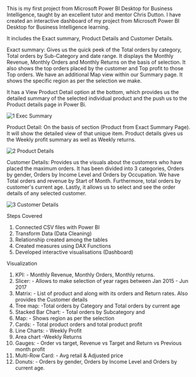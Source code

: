 This is my first project from Microsoft Power BI Desktop for Business Intelligence, taught by an excellent tutor and mentor Chris Dutton. I have created an interactive dashboard of my project from Microsoft Power BI Desktop for Business Intelligence learning.

It includes the Exact summary, Product Details and Customer Details.

Exact summary: Gives us the quick peek of the Total orders by category, Total orders by Sub-Category and date range. It displays the Monthly Revenue, Monthly Orders and Monthly Returns on the basis of selection. It also shows the top orders placed by the customer and Top profit to those Top orders. We have an additional Map view within our Summary page. It shows the specific region as per the selection we make.

It has a View Product Detail option at the bottom, which provides us the detailed summary of the selected individual product and the push us to the Product details page in Power Bi.



![1 Exec Summary](https://user-images.githubusercontent.com/127887602/225742632-82a137a6-c469-43fa-a96d-f5bf3915e0a5.png)



Product Detail: On the basis of section (Product from Exact Summary Page). It will show the detailed view of that unique item. Product details gives us the Weekly profit summary as well as Weekly returns.



![2 Product Details](https://user-images.githubusercontent.com/127887602/225742681-28b742a0-f4b4-4ddb-a40d-05cba7ea5f01.png)



Customer Details: Provides us the visuals about the customers who have placed the maximum orders. It has been divided into 3 categories, Orders by gender, Orders by Income Level and Orders by Occupation. We have Total orders and revenue by Start of Month. Furthermore, total orders by customer's current age. Lastly, it allows us to select and see the order details of any selected customer.

![3 Customer Details](https://user-images.githubusercontent.com/127887602/225742724-7c1744df-d9d8-4637-b7de-43f2aaa7d293.png)




Steps Covered
1) Connected CSV files with Power BI
2) Transform Data (Data Cleaning)
3) Relationship created among the tables
4) Created measures using DAX Functions
5) Developed interactive visualisations (Dashboard)

Visualization
1) KPI: - Monthly Revenue, Monthly Orders, Monthly returns.
2) Slicer: - Allows to make selection of year rages between Jan 2015 - Jun 2017
3) Matrix: - List of product and along with its orders and Return rates. Also provides the Customer details
4) Tree map: -Total orders by Category and Total orders by current age
5) Stacked Bar Chart: - Total orders by Subcategory and
6) Map: - Shows region as per the selection
7) Cards: - Total product orders and total product profit
8) Line Charts: - Weekly Profit
9) Area chart -Weekly Returns
10) Gauges: - Order vs target, Revenue vs Target and Return vs Previous month profit
11) Multi-Row Card: - Avg retail & Adjusted price
12) Donuts: - Orders by gender, Orders by Income Level and Orders by current age.
